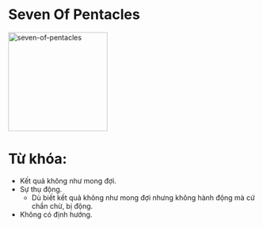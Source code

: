 # Seven Of Pentacles

<img style="width: 200px;" alt="seven-of-pentacles"
  src="https://www.alittlesparkofjoy.com/wp-content/uploads/2019/10/seven-of-pentacles-tarot-card-1.jpg">

**Từ khóa:**
===

* Kết quả không như mong đợi.
* Sự thụ động.
  * Dù biết kết quả không như mong đợi nhưng không hành động mà cứ chần chừ, bị động.
* Không có định hướng.
